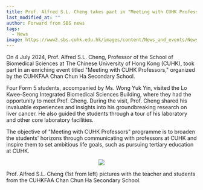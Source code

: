 ```yaml
---
title: Prof. Alfred S.L. Cheng takes part in "Meeting with CUHK Professors" Activity
last_modified_at: ""
author: Forward from SBS news
tags: 
  - News
image: https://www2.sbs.cuhk.edu.hk/images/content/News_and_events/News/News_2024/MCUHK1.jpg
---
```


On 4 July 2024, Prof. Alfred S.L. Cheng, Professor of the School of Biomedical Sciences at The Chinese University of Hong Kong (CUHK), took part in an enriching event titled "Meeting with CUHK Professors," organized by the CUHKFAA Chan Chun Ha Secondary School.

Four Form 5 students, accompanied by Ms. Wong Yuk Yin, visited the Lo Kwee-Seong Integrated Biomedical Sciences Building, where they had the opportunity to meet Prof. Cheng. During the visit, Prof. Cheng shared his invaluable experiences and insights into his groundbreaking research on liver cancer. He also guided the students through a tour of his laboratory and other core laboratory facilities.

The objective of "Meeting with CUHK Professors" programme is to broaden the students' horizons through communicating with professors at CUHK and inspire them to set ambitious life goals, such as pursuing tertiary education at CUHK.

<p align="center" width="60%">
    <img src="https://www2.sbs.cuhk.edu.hk/images/content/News_and_events/News/News_2024/MCUHK1.jpg">
    <figcaption>Prof. Alfred S.L. Cheng (1st from left) pictures with the teacher and students from the CUHKFAA Chan Chun Ha Secondary School.</figcaption>
</p>
